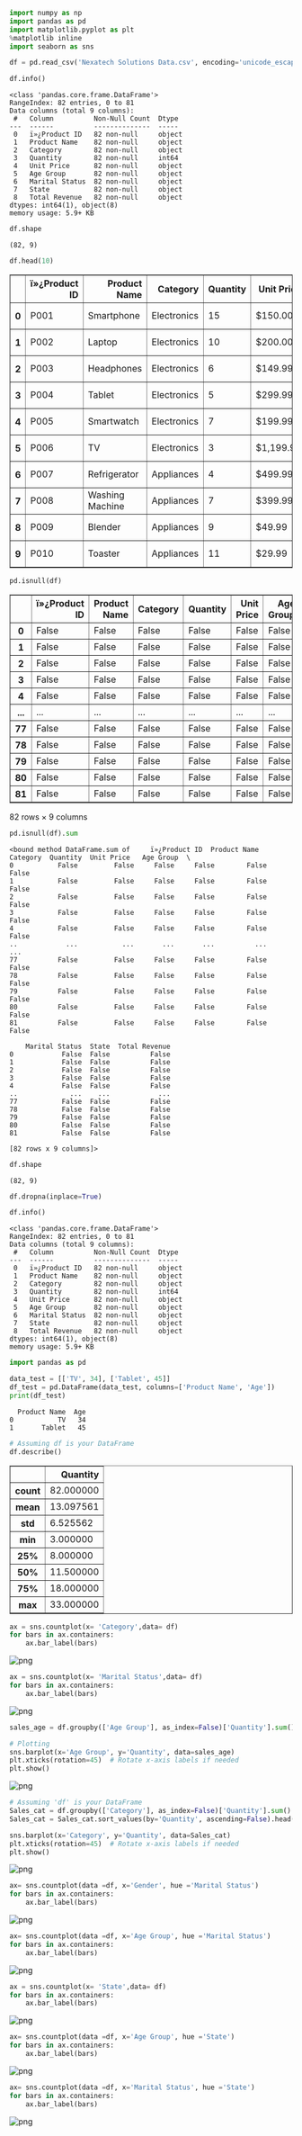 ```python
import numpy as np
import pandas as pd
import matplotlib.pyplot as plt 
%matplotlib inline
import seaborn as sns
```


```python
df = pd.read_csv('Nexatech Solutions Data.csv', encoding='unicode_escape')
```


```python
df.info()
```

    <class 'pandas.core.frame.DataFrame'>
    RangeIndex: 82 entries, 0 to 81
    Data columns (total 9 columns):
     #   Column          Non-Null Count  Dtype 
    ---  ------          --------------  ----- 
     0   ï»¿Product ID   82 non-null     object
     1   Product Name    82 non-null     object
     2   Category        82 non-null     object
     3   Quantity        82 non-null     int64 
     4   Unit Price      82 non-null     object
     5   Age Group       82 non-null     object
     6   Marital Status  82 non-null     object
     7   State           82 non-null     object
     8   Total Revenue   82 non-null     object
    dtypes: int64(1), object(8)
    memory usage: 5.9+ KB
    


```python
df.shape
```




    (82, 9)




```python
df.head(10)
```




<div>
<style scoped>
    .dataframe tbody tr th:only-of-type {
        vertical-align: middle;
    }

    .dataframe tbody tr th {
        vertical-align: top;
    }

    .dataframe thead th {
        text-align: right;
    }
</style>
<table border="1" class="dataframe">
  <thead>
    <tr style="text-align: right;">
      <th></th>
      <th>ï»¿Product ID</th>
      <th>Product Name</th>
      <th>Category</th>
      <th>Quantity</th>
      <th>Unit Price</th>
      <th>Age Group</th>
      <th>Marital Status</th>
      <th>State</th>
      <th>Total Revenue</th>
    </tr>
  </thead>
  <tbody>
    <tr>
      <th>0</th>
      <td>P001</td>
      <td>Smartphone</td>
      <td>Electronics</td>
      <td>15</td>
      <td>$150.00</td>
      <td>26-35</td>
      <td>Unmarried</td>
      <td>New South Wales</td>
      <td>$2,250.00</td>
    </tr>
    <tr>
      <th>1</th>
      <td>P002</td>
      <td>Laptop</td>
      <td>Electronics</td>
      <td>10</td>
      <td>$200.00</td>
      <td>18-25</td>
      <td>Married</td>
      <td>Victoria</td>
      <td>$2,000.00</td>
    </tr>
    <tr>
      <th>2</th>
      <td>P003</td>
      <td>Headphones</td>
      <td>Electronics</td>
      <td>6</td>
      <td>$149.99</td>
      <td>36-45</td>
      <td>Unmarried</td>
      <td>Queensland</td>
      <td>$899.94</td>
    </tr>
    <tr>
      <th>3</th>
      <td>P004</td>
      <td>Tablet</td>
      <td>Electronics</td>
      <td>5</td>
      <td>$299.99</td>
      <td>26-35</td>
      <td>Married</td>
      <td>Western Australia</td>
      <td>$1,499.95</td>
    </tr>
    <tr>
      <th>4</th>
      <td>P005</td>
      <td>Smartwatch</td>
      <td>Electronics</td>
      <td>7</td>
      <td>$199.99</td>
      <td>36-45</td>
      <td>Unmarried</td>
      <td>South Australia</td>
      <td>$1,399.93</td>
    </tr>
    <tr>
      <th>5</th>
      <td>P006</td>
      <td>TV</td>
      <td>Electronics</td>
      <td>3</td>
      <td>$1,199.99</td>
      <td>46-55</td>
      <td>Married</td>
      <td>Tasmania</td>
      <td>$3,599.97</td>
    </tr>
    <tr>
      <th>6</th>
      <td>P007</td>
      <td>Refrigerator</td>
      <td>Appliances</td>
      <td>4</td>
      <td>$499.99</td>
      <td>36-45</td>
      <td>Married</td>
      <td>Queensland</td>
      <td>$1,999.96</td>
    </tr>
    <tr>
      <th>7</th>
      <td>P008</td>
      <td>Washing Machine</td>
      <td>Appliances</td>
      <td>7</td>
      <td>$399.99</td>
      <td>18-25</td>
      <td>Unmarried</td>
      <td>New South Wales</td>
      <td>$2,799.93</td>
    </tr>
    <tr>
      <th>8</th>
      <td>P009</td>
      <td>Blender</td>
      <td>Appliances</td>
      <td>9</td>
      <td>$49.99</td>
      <td>26-35</td>
      <td>Unmarried</td>
      <td>Victoria</td>
      <td>$449.91</td>
    </tr>
    <tr>
      <th>9</th>
      <td>P010</td>
      <td>Toaster</td>
      <td>Appliances</td>
      <td>11</td>
      <td>$29.99</td>
      <td>18-25</td>
      <td>Married</td>
      <td>Western Australia</td>
      <td>$329.89</td>
    </tr>
  </tbody>
</table>
</div>




```python
pd.isnull(df)
```




<div>
<style scoped>
    .dataframe tbody tr th:only-of-type {
        vertical-align: middle;
    }

    .dataframe tbody tr th {
        vertical-align: top;
    }

    .dataframe thead th {
        text-align: right;
    }
</style>
<table border="1" class="dataframe">
  <thead>
    <tr style="text-align: right;">
      <th></th>
      <th>ï»¿Product ID</th>
      <th>Product Name</th>
      <th>Category</th>
      <th>Quantity</th>
      <th>Unit Price</th>
      <th>Age Group</th>
      <th>Marital Status</th>
      <th>State</th>
      <th>Total Revenue</th>
    </tr>
  </thead>
  <tbody>
    <tr>
      <th>0</th>
      <td>False</td>
      <td>False</td>
      <td>False</td>
      <td>False</td>
      <td>False</td>
      <td>False</td>
      <td>False</td>
      <td>False</td>
      <td>False</td>
    </tr>
    <tr>
      <th>1</th>
      <td>False</td>
      <td>False</td>
      <td>False</td>
      <td>False</td>
      <td>False</td>
      <td>False</td>
      <td>False</td>
      <td>False</td>
      <td>False</td>
    </tr>
    <tr>
      <th>2</th>
      <td>False</td>
      <td>False</td>
      <td>False</td>
      <td>False</td>
      <td>False</td>
      <td>False</td>
      <td>False</td>
      <td>False</td>
      <td>False</td>
    </tr>
    <tr>
      <th>3</th>
      <td>False</td>
      <td>False</td>
      <td>False</td>
      <td>False</td>
      <td>False</td>
      <td>False</td>
      <td>False</td>
      <td>False</td>
      <td>False</td>
    </tr>
    <tr>
      <th>4</th>
      <td>False</td>
      <td>False</td>
      <td>False</td>
      <td>False</td>
      <td>False</td>
      <td>False</td>
      <td>False</td>
      <td>False</td>
      <td>False</td>
    </tr>
    <tr>
      <th>...</th>
      <td>...</td>
      <td>...</td>
      <td>...</td>
      <td>...</td>
      <td>...</td>
      <td>...</td>
      <td>...</td>
      <td>...</td>
      <td>...</td>
    </tr>
    <tr>
      <th>77</th>
      <td>False</td>
      <td>False</td>
      <td>False</td>
      <td>False</td>
      <td>False</td>
      <td>False</td>
      <td>False</td>
      <td>False</td>
      <td>False</td>
    </tr>
    <tr>
      <th>78</th>
      <td>False</td>
      <td>False</td>
      <td>False</td>
      <td>False</td>
      <td>False</td>
      <td>False</td>
      <td>False</td>
      <td>False</td>
      <td>False</td>
    </tr>
    <tr>
      <th>79</th>
      <td>False</td>
      <td>False</td>
      <td>False</td>
      <td>False</td>
      <td>False</td>
      <td>False</td>
      <td>False</td>
      <td>False</td>
      <td>False</td>
    </tr>
    <tr>
      <th>80</th>
      <td>False</td>
      <td>False</td>
      <td>False</td>
      <td>False</td>
      <td>False</td>
      <td>False</td>
      <td>False</td>
      <td>False</td>
      <td>False</td>
    </tr>
    <tr>
      <th>81</th>
      <td>False</td>
      <td>False</td>
      <td>False</td>
      <td>False</td>
      <td>False</td>
      <td>False</td>
      <td>False</td>
      <td>False</td>
      <td>False</td>
    </tr>
  </tbody>
</table>
<p>82 rows × 9 columns</p>
</div>




```python
pd.isnull(df).sum
```




    <bound method DataFrame.sum of     ï»¿Product ID  Product Name  Category  Quantity  Unit Price   Age Group  \
    0           False         False     False     False        False      False   
    1           False         False     False     False        False      False   
    2           False         False     False     False        False      False   
    3           False         False     False     False        False      False   
    4           False         False     False     False        False      False   
    ..            ...           ...       ...       ...          ...        ...   
    77          False         False     False     False        False      False   
    78          False         False     False     False        False      False   
    79          False         False     False     False        False      False   
    80          False         False     False     False        False      False   
    81          False         False     False     False        False      False   
    
        Marital Status  State  Total Revenue  
    0            False  False          False  
    1            False  False          False  
    2            False  False          False  
    3            False  False          False  
    4            False  False          False  
    ..             ...    ...            ...  
    77           False  False          False  
    78           False  False          False  
    79           False  False          False  
    80           False  False          False  
    81           False  False          False  
    
    [82 rows x 9 columns]>




```python
df.shape
```




    (82, 9)




```python
df.dropna(inplace=True)
```


```python
df.info()
```

    <class 'pandas.core.frame.DataFrame'>
    RangeIndex: 82 entries, 0 to 81
    Data columns (total 9 columns):
     #   Column          Non-Null Count  Dtype 
    ---  ------          --------------  ----- 
     0   ï»¿Product ID   82 non-null     object
     1   Product Name    82 non-null     object
     2   Category        82 non-null     object
     3   Quantity        82 non-null     int64 
     4   Unit Price      82 non-null     object
     5   Age Group       82 non-null     object
     6   Marital Status  82 non-null     object
     7   State           82 non-null     object
     8   Total Revenue   82 non-null     object
    dtypes: int64(1), object(8)
    memory usage: 5.9+ KB
    


```python
import pandas as pd

data_test = [['TV', 34], ['Tablet', 45]] 
df_test = pd.DataFrame(data_test, columns=['Product Name', 'Age'])
print(df_test)

```

      Product Name  Age
    0           TV   34
    1       Tablet   45
    


```python
# Assuming df is your DataFrame
df.describe()

```




<div>
<style scoped>
    .dataframe tbody tr th:only-of-type {
        vertical-align: middle;
    }

    .dataframe tbody tr th {
        vertical-align: top;
    }

    .dataframe thead th {
        text-align: right;
    }
</style>
<table border="1" class="dataframe">
  <thead>
    <tr style="text-align: right;">
      <th></th>
      <th>Quantity</th>
    </tr>
  </thead>
  <tbody>
    <tr>
      <th>count</th>
      <td>82.000000</td>
    </tr>
    <tr>
      <th>mean</th>
      <td>13.097561</td>
    </tr>
    <tr>
      <th>std</th>
      <td>6.525562</td>
    </tr>
    <tr>
      <th>min</th>
      <td>3.000000</td>
    </tr>
    <tr>
      <th>25%</th>
      <td>8.000000</td>
    </tr>
    <tr>
      <th>50%</th>
      <td>11.500000</td>
    </tr>
    <tr>
      <th>75%</th>
      <td>18.000000</td>
    </tr>
    <tr>
      <th>max</th>
      <td>33.000000</td>
    </tr>
  </tbody>
</table>
</div>




```python
ax = sns.countplot(x= 'Category',data= df)
for bars in ax.containers:
    ax.bar_label(bars)
```


    
![png](output_12_0.png)
    



```python
ax = sns.countplot(x= 'Marital Status',data= df)
for bars in ax.containers:
    ax.bar_label(bars)
```


    
![png](output_13_0.png)
    



```python
sales_age = df.groupby(['Age Group'], as_index=False)['Quantity'].sum().sort_values(by='Quantity', ascending=False)

# Plotting
sns.barplot(x='Age Group', y='Quantity', data=sales_age)
plt.xticks(rotation=45)  # Rotate x-axis labels if needed
plt.show()
```


    
![png](output_14_0.png)
    



```python
# Assuming 'df' is your DataFrame
Sales_cat = df.groupby(['Category'], as_index=False)['Quantity'].sum()
Sales_cat = Sales_cat.sort_values(by='Quantity', ascending=False).head(10)

sns.barplot(x='Category', y='Quantity', data=Sales_cat)
plt.xticks(rotation=45)  # Rotate x-axis labels if needed
plt.show()
```


    
![png](output_15_0.png)
    



```python
ax= sns.countplot(data =df, x='Gender', hue ='Marital Status')
for bars in ax.containers:
    ax.bar_label(bars)
```


    
![png](output_16_0.png)
    



```python
ax= sns.countplot(data =df, x='Age Group', hue ='Marital Status')
for bars in ax.containers:
    ax.bar_label(bars)
```


    
![png](output_17_0.png)
    



```python
ax = sns.countplot(x= 'State',data= df)
for bars in ax.containers:
    ax.bar_label(bars)
```


    
![png](output_18_0.png)
    



```python
ax= sns.countplot(data =df, x='Age Group', hue ='State')
for bars in ax.containers:
    ax.bar_label(bars)
```


    
![png](output_19_0.png)
    



```python
ax= sns.countplot(data =df, x='Marital Status', hue ='State')
for bars in ax.containers:
    ax.bar_label(bars)
```


    
![png](output_20_0.png)
    



```python

```
